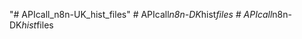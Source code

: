 "# APIcall_n8n-UK_hist_files" 
#   A P I c a l l _ n 8 n - D K _ h i s t _ f i l e s  
 #   A P I c a l l _ n 8 n - D K _ h i s t _ f i l e s  
 